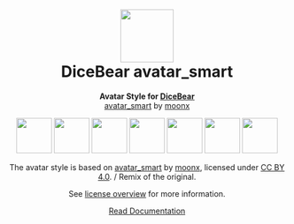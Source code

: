 <h1 align="center"><img src="https://dicebear.com/logo-readme.svg" width="96" /> <br />DiceBear avatar_smart</h1>
<p align="center">
  <strong>Avatar Style for <a href="https://dicebear.com/">DiceBear</a></strong><br />
  <a href="">avatar_smart</a> by <a href="">moonx</a>
</p>

<p align="center">
  <img src="https://api.dicebear.com/6.x/avatarsmart/svg?seed=Mimi" width="64" />
  <img src="https://api.dicebear.com/6.x/avatarsmart/svg?seed=Sasha" width="64" />
  <img src="https://api.dicebear.com/6.x/avatarsmart/svg?seed=Lilly" width="64" />
  <img src="https://api.dicebear.com/6.x/avatarsmart/svg?seed=Tigger" width="64" />
  <img src="https://api.dicebear.com/6.x/avatarsmart/svg?seed=Bella" width="64" />
  <img src="https://api.dicebear.com/6.x/avatarsmart/svg?seed=Zoe" width="64" />
  <img src="https://api.dicebear.com/6.x/avatarsmart/svg?seed=Kitty" width="64" />
</p>

<p align="center">
  The avatar style is based on <a href="">avatar_smart</a> by
  <a href="">moonx</a>, licensed under
  <a href="https://creativecommons.org/licenses/by/4.0/">CC BY 4.0</a>. / Remix of the original.
</p>
<p align="center">
  See <a href="https://dicebear.com/licenses">license overview</a> for more information.
</p>

<p align="center">
  <a href="https://dicebear.com/styles/avatarsmart">
    Read Documentation
  </a>
</p>
